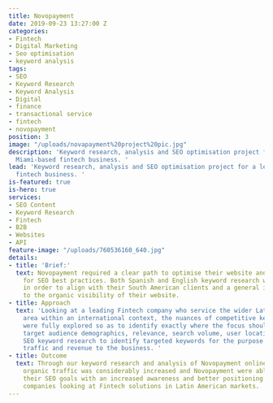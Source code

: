 ```yaml
---
title: Novopayment
date: 2019-09-23 13:27:00 Z
categories:
- Fintech
- Digital Marketing
- Seo optimisation
- keyword analysis
tags:
- SEO
- Keyword Research
- Keyword Analysis
- Digital
- finance
- transactional service
- fintech
- novopayment
position: 3
image: "/uploads/novapayment%20project%20pic.jpg"
description: 'Keyword research, analysis and SEO optimisation project for a leading
  Miami-based fintech business. '
lead: 'Keyword research, analysis and SEO optimisation project for a leading Miami-based
  fintech business. '
is-featured: true
is-hero: true
services:
- SEO Content
- Keyword Research
- Fintech
- B2B
- Websites
- API
feature-image: "/uploads/760536160_640.jpg"
details:
- title: 'Brief:'
  text: Novopayment required a clear path to optimise their website and content marketing
    for SEO best practices. Both Spanish and English keyword research were required
    in order to align with their South American clients and a general improvement
    to the organic visibility of their website.
- title: Approach
  text: 'Looking at a leading Fintech company who service the wider Latin America
    area within an international context, the nuances of competitive keyword research
    were fully explored so as to identify exactly where the focus should lie. Analysing
    target audience demographics, relevance, search volume, user location and local
    SEO keyword research to identify targeted keywords for the purpose of driving
    traffic and revenue to the business. '
- title: Outcome
  text: Through our keyword research and analysis of Novopayment online properties,
    organic traffic was considerably increased and Novopayment were able to achieve
    their SEO goals with an increased awareness and better positioning in search for
    companies looking at Fintech solutions in Latin American markets.
---
```


